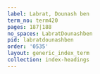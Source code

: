 ```yaml
---
label: Labrat, Dounash ben
term_no: term420
pages: 187|188
no_spaces: LabratDounashben
pid: labratdounashben
order: '0535'
layout: generic_index_term
collection: index-headings
---
```

